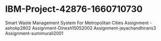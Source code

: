 # IBM-Project-42876-1660710730
Smart Waste Management System For Metropolitan Cities
Assignment - ashokp2802
Assignment-Dinesh15052002
Assignment-jeyachandhirans3 
Assignment-sumimurali2001  
